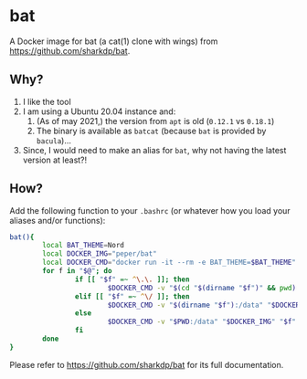 # bat

A Docker image for bat (a cat(1) clone with wings) from https://github.com/sharkdp/bat.

## Why?

1. I like the tool
2. I am using a Ubuntu 20.04 instance and:
    1. (As of may 2021,) the version from `apt` is old (`0.12.1` vs `0.18.1`)
    2. The binary is available as `batcat` (because `bat` is provided by `bacula`)...
3. Since, I would need to make an alias for `bat`, why not having the latest version at least?!

## How?

Add the following function to your `.bashrc` (or whatever how you load your aliases and/or functions):

```bash
bat(){
        local BAT_THEME=Nord
        local DOCKER_IMG="peper/bat"
        local DOCKER_CMD="docker run -it --rm -e BAT_THEME=$BAT_THEME"
        for f in "$@"; do
                if [[ "$f" =~ ^\.\. ]]; then
                        $DOCKER_CMD -v "$(cd "$(dirname "$f")" && pwd):/data" "$DOCKER_IMG" "$(basename "$f")"
                elif [[ "$f" =~ ^\/ ]]; then
                        $DOCKER_CMD -v "$(dirname "$f"):/data" "$DOCKER_IMG" "$(basename "$f")"
                else
                        $DOCKER_CMD -v "$PWD:/data" "$DOCKER_IMG" "$f"
                fi
        done
}
```

Please refer to https://github.com/sharkdp/bat for its full documentation.
